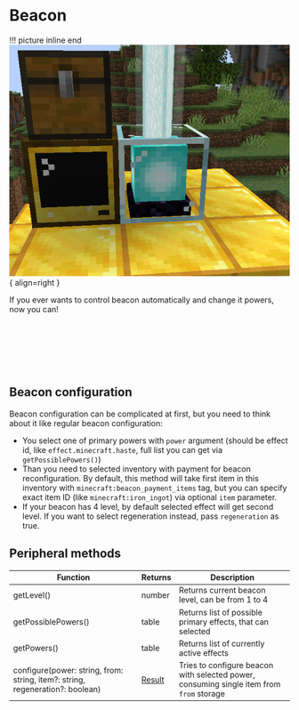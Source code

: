# Beacon

!!! picture inline end
    ![Header](./../../images/beacon.png){ align=right }

If you ever wants to control beacon automatically and change it powers, now you can!

<br/><br/><br/><br/><br/>

## Beacon configuration

Beacon configuration can be complicated at first, but you need to think about it like regular beacon configuration:

- You select one of primary powers with `power` argument (should be effect id, like `effect.minecraft.haste`, full list you can get via `getPossiblePowers()`)
- Than you need to selected inventory with payment for beacon reconfiguration. By default, this method will take first item in this inventory with `minecraft:beacon_payment_items` tag, but you can specify exact item ID (like `minecraft:iron_ingot`) via optional `item` parameter.
- If your beacon has 4 level, by default selected effect will get second level. If you want to select regeneration instead, pass `regeneration` as true.

## Peripheral methods

| Function                                                                      | Returns | Description                                                                              |
|-------------------------------------------------------------------------------|---------|------------------------------------------------------------------------------------------|
| getLevel()                                                                    | number  | Returns current beacon level, can be from 1 to 4                                         |
| getPossiblePowers()                                                           | table   | Returns list of possible primary effects, that can selected                              |
| getPowers()                                                                   | table   | Returns list of currently active effects                                                 |
| configure(power: string, from: string, item?: string, regeneration?: boolean) | [Result](./../../turtlematic/api/introduction.md#result)  | Tries to configure beacon with selected power, consuming single item from `from` storage |
